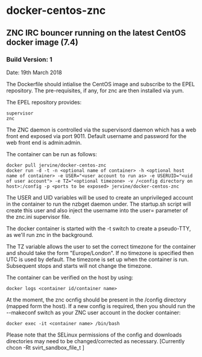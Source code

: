 # docker-centos-znc
## ZNC IRC bouncer running on the latest CentOS docker image (7.4)
### Build Version: 1
Date: 19th March 2018

The Dockerfile should intialise the CentOS image and subscribe to the EPEL repository. The pre-requisites, if any, for znc are then installed via yum.

The EPEL repository provides:

    supervisor
    znc

The ZNC daemon is controlled via the supervisord daemon which has a web front end exposed via port 9011. Default username and password for the web front end is admin:admin.

The container can be run as follows:

    docker pull jervine/docker-centos-znc
    docker run -d -t -n <optional name of container> -h <optional host name of container> -e USER="<user account to run as> -e USERUID="<uid of user account"> -e TZ="<optional timezone> -v /<config directory on host>:/config -p <ports to be exposed> jervine/docker-centos-znc

The USER and UID variables will be used to create an unprivileged account in the container to run the nzbget daemon under. The startup.sh script will create this user and also inject the username into the user= parameter of the znc.ini supervisor file.

The docker container is started with the -t switch to create a pseudo-TTY, as we'll run znc in the background.

The TZ variable allows the user to set the correct timezone for the container and should take the form "Europe/London". If no timezone is specified then UTC is used by default. The timezone is set up when the container is run. Subsequent stops and starts will not change the timezone.

The container can be verified on the host by using:

    docker logs <container id/container name>

At the moment, the znc ocnfig should be present in the /config directory (mapped form the host). If a new config is required, then you should run the --makeconf switch as your ZNC user account in the docker container:

    docker exec -it <container name> /bin/bash

Please note that the SELinux permissions of the config and downloads directories may need to be changed/corrected as necessary. [Currently chcon -Rt svirt_sandbox_file_t <directory>]

